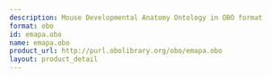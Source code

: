 ```yaml
---
description: Mouse Developmental Anatomy Ontology in OBO format
format: obo
id: emapa.obo
name: emapa.obo
product_url: http://purl.obolibrary.org/obo/emapa.obo
layout: product_detail
---
```

